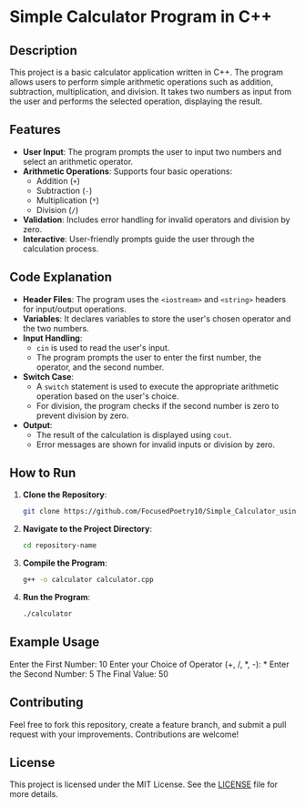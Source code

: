 # Simple Calculator Program in C++

## Description

This project is a basic calculator application written in C++. The program allows users to perform simple arithmetic operations such as addition, subtraction, multiplication, and division. It takes two numbers as input from the user and performs the selected operation, displaying the result.

## Features

- **User Input**: The program prompts the user to input two numbers and select an arithmetic operator.
- **Arithmetic Operations**: Supports four basic operations:
  - Addition (`+`)
  - Subtraction (`-`)
  - Multiplication (`*`)
  - Division (`/`)
- **Validation**: Includes error handling for invalid operators and division by zero.
- **Interactive**: User-friendly prompts guide the user through the calculation process.

## Code Explanation

- **Header Files**: The program uses the `<iostream>` and `<string>` headers for input/output operations.
- **Variables**: It declares variables to store the user's chosen operator and the two numbers.
- **Input Handling**: 
  - `cin` is used to read the user's input.
  - The program prompts the user to enter the first number, the operator, and the second number.
- **Switch Case**: 
  - A `switch` statement is used to execute the appropriate arithmetic operation based on the user's choice.
  - For division, the program checks if the second number is zero to prevent division by zero.
- **Output**: 
  - The result of the calculation is displayed using `cout`.
  - Error messages are shown for invalid inputs or division by zero.

## How to Run

1. **Clone the Repository**:
    ```sh
    git clone https://github.com/FocusedPoetry10/Simple_Calculator_using_CPlusPlus.git
    ```
2. **Navigate to the Project Directory**:
    ```sh
    cd repository-name
    ```
3. **Compile the Program**:
    ```sh
    g++ -o calculator calculator.cpp
    ```
4. **Run the Program**:
    ```sh
    ./calculator
    ```

## Example Usage

Enter the First Number: 10
Enter your Choice of Operator (+, /, *, -): *
Enter the Second Number: 5
The Final Value: 50


## Contributing

Feel free to fork this repository, create a feature branch, and submit a pull request with your improvements. Contributions are welcome!

## License

This project is licensed under the MIT License. See the [LICENSE](LICENSE) file for more details.
